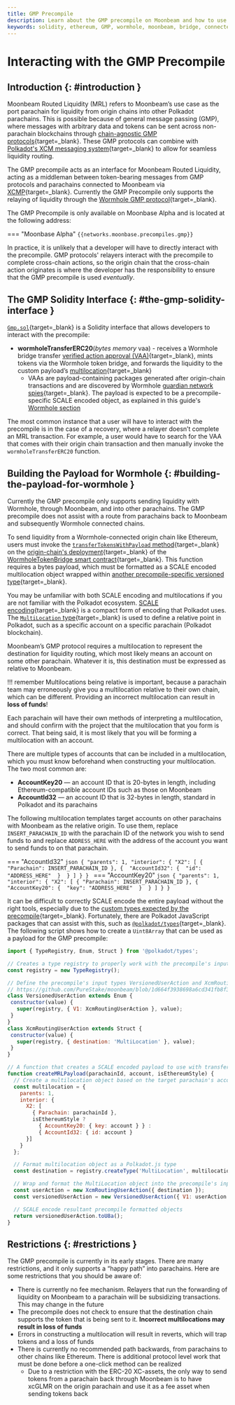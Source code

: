 ```yaml
---
title: GMP Precompile
description: Learn about the GMP precompile on Moonbeam and how to use it with the Moonbeam Routed Liquidity program provided by bridges like Wormhole.
keywords: solidity, ethereum, GMP, wormhole, moonbeam, bridge, connected, contracts, MRL
---
```


# Interacting with the GMP Precompile

## Introduction {: #introduction } 

Moonbeam Routed Liquidity (MRL) refers to Moonbeam’s use case as the port parachain for liquidity from origin chains into other Polkadot parachains. This is possible because of general message passing (GMP), where messages with arbitrary data and tokens can be sent across non-parachain blockchains through [chain-agnostic GMP protocols](/builders/interoperability/protocols){target=_blank}. These GMP protocols can combine with [Polkadot's XCM messaging system](/builders/interoperability/xcm/overview){target=_blank} to allow for seamless liquidity routing.  

The GMP precompile acts as an interface for Moonbeam Routed Liquidity, acting as a middleman between token-bearing messages from GMP protocols and parachains connected to Moonbeam via [XCMP](/builders/interoperability/xcm/overview/#xcm-transport-protocols){target=_blank}. Currently the GMP Precompile only supports the relaying of liquidity through the [Wormhole GMP protocol](/builders/interoperability/protocols/wormhole){target=_blank}.  

The GMP Precompile is only available on Moonbase Alpha and is located at the following address:  

=== "Moonbase Alpha"
     ```
     {{networks.moonbase.precompiles.gmp}}
     ```

In practice, it is unlikely that a developer will have to directly interact with the precompile. GMP protocols' relayers interact with the precompile to complete cross-chain actions, so the origin chain that the cross-chain action originates is where the developer has the responsibility to ensure that the GMP precompile is used *eventually*.  

## The GMP Solidity Interface {: #the-gmp-solidity-interface }

[`Gmp.sol`](https://github.com/PureStake/moonbeam/blob/master/precompiles/gmp/Gmp.sol){target=_blank} is a Solidity interface that allows developers to interact with the precompile:  

- **wormholeTransferERC20**(*bytes memory* vaa) - receives a Wormhole bridge transfer [verified action approval (VAA)](https://book.wormhole.com/wormhole/4_vaa.html){target=_blank}, mints tokens via the Wormhole token bridge, and forwards the liquidity to the custom payload’s [multilocation](/builders/interoperability/xcm/overview/#general-xcm-definitions){target=_blank} 
  - VAAs are payload-containing packages generated after origin-chain transactions and are discovered by Wormhole [guardian network spies](https://book.wormhole.com/wormhole/6_relayers.html?search=#specialized-relayers){target=_blank}. The payload is expected to be a precompile-specific SCALE encoded object, as explained in this guide's [Wormhole section](#building-the-payload-for-wormhole)  

The most common instance that a user will have to interact with the precompile is in the case of a recovery, where a relayer doesn’t complete an MRL transaction. For example, a user would have to search for the VAA that comes with their origin chain transaction and then manually invoke the `wormholeTransferERC20` function.  

## Building the Payload for Wormhole {: #building-the-payload-for-wormhole }

Currently the GMP precompile only supports sending liquidity with Wormhole, through Moonbeam, and into other parachains. The GMP precompile does not assist with a route from parachains back to Moonbeam and subsequently Wormhole connected chains.  

To send liquidity from a Wormhole-connected origin chain like Ethereum, users must invoke the [`transferTokensWithPayload` method](https://book.wormhole.com/technical/evm/tokenLayer.html#contract-controlled-transfer){target=_blank} on the [origin-chain's deployment](https://book.wormhole.com/reference/contracts.html#token-bridge){target=_blank} of the [WormholeTokenBridge smart contract](https://github.com/wormhole-foundation/wormhole/blob/main/ethereum/contracts/bridge/interfaces/ITokenBridge.sol){target=_blank}. This function requires a bytes payload, which must be formatted as a SCALE encoded multilocation object wrapped within [another precompile-specific versioned type](https://github.com/PureStake/moonbeam/blob/1d664f3938698a6cd341fb8f36ccc4bb1104f1ff/precompiles/gmp/src/types.rs#L25-L39){target=_blank}.  

You may be unfamiliar with both SCALE encoding and multilocations if you are not familiar with the Polkadot ecosystem. [SCALE encoding](https://docs.substrate.io/reference/scale-codec/){target=_blank} is a compact form of encoding that Polkadot uses. The [`MultiLocation` type](https://wiki.polkadot.network/docs/learn-xcvm){target=_blank} is used to define a relative point in Polkadot, such as a specific account on a specific parachain (Polkadot blockchain).  

Moonbeam’s GMP protocol requires a multilocation to represent the destination for liquidity routing, which most likely means an account on some other parachain. Whatever it is, this destination must be expressed as relative to Moonbeam.  

!!! remember
    Multilocations being relative is important, because a parachain team may erroneously give you a multilocation relative to their own chain, which can be different. Providing an incorrect multilocation can result in **loss of funds**!   

Each parachain will have their own methods of interpreting a multilocation, and should confirm with the project that the multilocation that you form is correct. That being said, it is most likely that you will be forming a multilocation with an account.

There are multiple types of accounts that can be included in a multilocation, which you must know beforehand when constructing your multilocation. The two most common are:

- **AccountKey20** — an account ID that is 20-bytes in length, including Ethereum-compatible account IDs such as those on Moonbeam
- **AccountId32** — an account ID that is 32-bytes in length, standard in Polkadot and its parachains

The following multilocation templates target accounts on other parachains with Moonbeam as the relative origin. To use them, replace `INSERT_PARACHAIN_ID` with the parachain ID of the network you wish to send funds to and replace `ADDRESS_HERE` with the address of the account you want to send funds to on that parachain.  

=== "AccountId32"
    ```json
    {
        "parents": 1,
        "interior": {
            "X2": [
                { "Parachain": INSERT_PARACHAIN_ID },
                { 
                    "AccountId32": { 
                        "id": "ADDRESS_HERE" 
                    } 
                }
            ]
        }
    }
    ```
=== "AccountKey20"
    ```json
    {
        "parents": 1,
        "interior": {
            "X2": [
                { "Parachain": INSERT_PARACHAIN_ID },
                { 
                    "AccountKey20": { 
                        "key": "ADDRESS_HERE" 
                    } 
                }
            ]
        }
    }
    ```

It can be difficult to correctly SCALE encode the entire payload without the right tools, especially due to the [custom types expected by the precompile](https://github.com/PureStake/moonbeam/blob/1d664f3938698a6cd341fb8f36ccc4bb1104f1ff/precompiles/gmp/src/types.rs#L25-L39){target=_blank}. Fortunately, there are Polkadot JavaScript packages that can assist with this, such as [`@polkadot/types`](https://www.npmjs.com/package/@polkadot/types){target=_blank}. The following script shows how to create a `Uint8Array` that can be used as a payload for the GMP precompile:  

```javascript
import { TypeRegistry, Enum, Struct } from '@polkadot/types';

// Creates a type registry to properly work with the precompile's input types
const registry = new TypeRegistry();

// Define the precompile's input types VersionedUserAction and XcmRoutingUserAction
// https://github.com/PureStake/moonbeam/blob/1d664f3938698a6cd341fb8f36ccc4bb1104f1ff/precompiles/gmp/src/types.rs#L25-L39
class VersionedUserAction extends Enum {
 constructor(value) {
   super(registry, { V1: XcmRoutingUserAction }, value);
 }
}
class XcmRoutingUserAction extends Struct {
 constructor(value) {
   super(registry, { destination: 'MultiLocation' }, value);
 }
}

// A function that creates a SCALE encoded payload to use with transferTokensWithPayload
function createMRLPayload(parachainId, account, isEthereumStyle) {
  // Create a multilocation object based on the target parachain's account type
  const multilocation = {
    parents: 1,
    interior: {
      X2: [
        { Parachain: parachainId },
        isEthereumStyle ? 
          { AccountKey20: { key: account } } : 
          { AccountId32: { id: account }
      }]
    }
  };

  // Format multilocation object as a Polkadot.js type
  const destination = registry.createType('MultiLocation', multilocation);

  // Wrap and format the MultiLocation object into the precompile's input type
  const userAction = new XcmRoutingUserAction({ destination });
  const versionedUserAction = new VersionedUserAction({ V1: userAction });

  // SCALE encode resultant precompile formatted objects
  return versionedUserAction.toU8a();
}
```

## Restrictions {: #restrictions }

The GMP precompile is currently in its early stages. There are many restrictions, and it only supports a “happy path” into parachains. Here are some restrictions that you should be aware of:

- There is currently no fee mechanism. Relayers that run the forwarding of liquidity on Moonbeam to a parachain will be subsidizing transactions. This may change in the future
- The precompile does not check to ensure that the destination chain supports the token that is being sent to it. **Incorrect multilocations may result in loss of funds**
- Errors in constructing a multilocation will result in reverts, which will trap tokens and a loss of funds
- There is currently no recommended path backwards, from parachains to other chains like Ethereum. There is additional protocol level work that must be done before a one-click method can be realized
    - Due to a restriction with the ERC-20 XC-assets, the only way to send tokens from a parachain back through Moonbeam is to have xcGLMR on the origin parachain and use it as a fee asset when sending tokens back  

